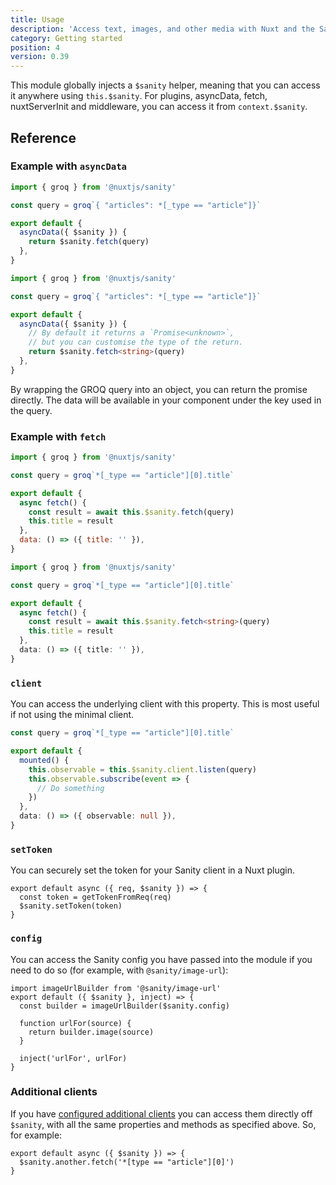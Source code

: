 ```yaml
---
title: Usage
description: 'Access text, images, and other media with Nuxt and the Sanity headless CMS.'
category: Getting started
position: 4
version: 0.39
---
```


This module globally injects a `$sanity` helper, meaning that you can access it anywhere using `this.$sanity`. For plugins, asyncData, fetch, nuxtServerInit and middleware, you can access it from `context.$sanity`.

## Reference

### Example with `asyncData`

<code-group>
  <code-block label="JavaScript" active>

```js
import { groq } from '@nuxtjs/sanity'

const query = groq`{ "articles": *[_type == "article"]}`

export default {
  asyncData({ $sanity }) {
    return $sanity.fetch(query)
  },
}
```

  </code-block>
  <code-block label="TypeScript">

```ts
import { groq } from '@nuxtjs/sanity'

const query = groq`{ "articles": *[_type == "article"]}`

export default {
  asyncData({ $sanity }) {
    // By default it returns a `Promise<unknown>`,
    // but you can customise the type of the return.
    return $sanity.fetch<string>(query)
  },
}
```

  </code-block>
</code-group>

<alert type="info">By wrapping the GROQ query into an object, you can return the promise directly. The data will be available in your component under the key used in the query.</alert>

### Example with `fetch`

<code-group>
  <code-block label="JavaScript" active>

```js
import { groq } from '@nuxtjs/sanity'

const query = groq`*[_type == "article"][0].title`

export default {
  async fetch() {
    const result = await this.$sanity.fetch(query)
    this.title = result
  },
  data: () => ({ title: '' }),
}
```

  </code-block>
  <code-block label="TypeScript">

```ts
import { groq } from '@nuxtjs/sanity'

const query = groq`*[_type == "article"][0].title`

export default {
  async fetch() {
    const result = await this.$sanity.fetch<string>(query)
    this.title = result
  },
  data: () => ({ title: '' }),
}
```

  </code-block>
</code-group>

### `client`

You can access the underlying client with this property. This is most useful if not using the minimal client.

```ts
const query = groq`*[_type == "article"][0].title`

export default {
  mounted() {
    this.observable = this.$sanity.client.listen(query)
    this.observable.subscribe(event => {
      // Do something
    })
  },
  data: () => ({ observable: null }),
}
```

### `setToken`

You can securely set the token for your Sanity client in a Nuxt plugin.

```js{}[plugins/sanity.js]
export default async ({ req, $sanity }) => {
  const token = getTokenFromReq(req)
  $sanity.setToken(token)
}
```

### `config`

You can access the Sanity config you have passed into the module if you need to do so (for example, with `@sanity/image-url`):

```js{}[plugins/sanity.js]
import imageUrlBuilder from '@sanity/image-url'
export default ({ $sanity }, inject) => {
  const builder = imageUrlBuilder($sanity.config)

  function urlFor(source) {
    return builder.image(source)
  }

  inject('urlFor', urlFor)
}
```

### Additional clients

If you have [configured additional clients](/configuration#additionalclients) you can access them directly off `$sanity`, with all the same properties and methods as specified above. So, for example:

```js{}[plugins/fetch.js]
export default async ({ $sanity }) => {
  $sanity.another.fetch('*[type == "article"][0]')
}
```
